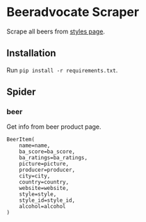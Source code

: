 # Beeradvocate Scraper
Scrape all beers from [styles page](https://www.beeradvocate.com/beer/style/).


## Installation
Run `pip install -r requirements.txt`.


## Spider
### beer
Get info from beer product page.
```
BeerItem(
    name=name,
    ba_score=ba_score,
    ba_ratings=ba_ratings,
    picture=picture,
    producer=producer,
    city=city,
    country=country,
    website=website,
    style=style,
    style_id=style_id,
    alcohol=alcohol
)
```